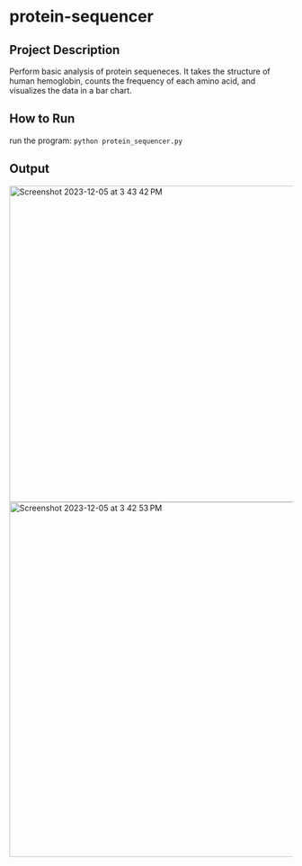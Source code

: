 # protein-sequencer

## Project Description 
Perform basic analysis of protein sequeneces. It takes the structure of human hemoglobin, counts the frequency of each amino acid, and visualizes the data in a bar chart. 

## How to Run 
run the program: ```python protein_sequencer.py```

## Output
<img width="562" alt="Screenshot 2023-12-05 at 3 43 42 PM" src="https://github.com/ritikabatte/protein-sequencer/assets/152473365/a359c8d0-7991-4d10-85ed-b22e3b2850b5">

<img width="631" alt="Screenshot 2023-12-05 at 3 42 53 PM" src="https://github.com/ritikabatte/protein-sequencer/assets/152473365/227847c0-0e44-433b-a84f-9311902f9539">
